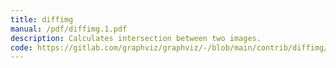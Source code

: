 ```yaml
---
title: diffimg
manual: /pdf/diffimg.1.pdf
description: Calculates intersection between two images.
code: https://gitlab.com/graphviz/graphviz/-/blob/main/contrib/diffimg/diffimg.c
---
```


